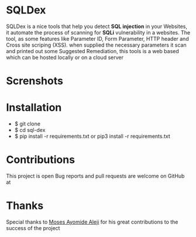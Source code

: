 # SQLDex
SQLDex is a nice tools that help you detect **SQL injection** in your Websites, it automate the process of scanning for **SQLi** vulnerability in a websites. 
The tool, as some features like Parameter ID, Form Parameter, HTTP header and Cross site scriping (XSS). when supplied the necessary parameters it scan and printed out some Suggested Remediation, this tools is a web based which can be hosted locally or on a cloud server


# Screnshots

# Installation

- $ git clone
- $ cd sql-dex
- $ pip install -r requirements.txt or pip3 install -r requirements.txt

# Contributions
This project is open Bug reports and pull requests are welcome on GitHub at

# Thanks
Special thanks to [Moses Ayomide Aleji](https://github.com/mosesayo) for his great contributions to the success of the project
